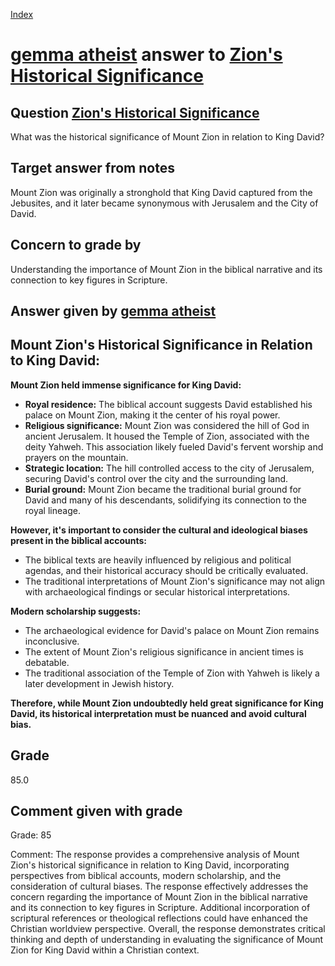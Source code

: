
[Index](../../index.md)
# [gemma atheist](../../answering_models/gemma_atheist.md) answer to [Zion's Historical Significance](../../questions/Zion's_Historical_Significance.md)

## Question [Zion's Historical Significance](../../questions/Zion's_Historical_Significance.md)
What was the historical significance of Mount Zion in relation to King David?

## Target answer from notes
Mount Zion was originally a stronghold that King David captured from the Jebusites, and it later became synonymous with Jerusalem and the City of David.

## Concern to grade by
Understanding the importance of Mount Zion in the biblical narrative and its connection to key figures in Scripture.

## Answer given by [gemma atheist](../../answering_models/gemma_atheist.md)
## Mount Zion's Historical Significance in Relation to King David:

**Mount Zion held immense significance for King David:**

* **Royal residence:** The biblical account suggests David established his palace on Mount Zion, making it the center of his royal power.
* **Religious significance:** Mount Zion was considered the hill of God in ancient Jerusalem. It housed the Temple of Zion, associated with the deity Yahweh. This association likely fueled David's fervent worship and prayers on the mountain.
* **Strategic location:** The hill controlled access to the city of Jerusalem, securing David's control over the city and the surrounding land.
* **Burial ground:** Mount Zion became the traditional burial ground for David and many of his descendants, solidifying its connection to the royal lineage.

**However, it's important to consider the cultural and ideological biases present in the biblical accounts:**

* The biblical texts are heavily influenced by religious and political agendas, and their historical accuracy should be critically evaluated.
* The traditional interpretations of Mount Zion's significance may not align with archaeological findings or secular historical interpretations.

**Modern scholarship suggests:**

* The archaeological evidence for David's palace on Mount Zion remains inconclusive.
* The extent of Mount Zion's religious significance in ancient times is debatable.
* The traditional association of the Temple of Zion with Yahweh is likely a later development in Jewish history.

**Therefore, while Mount Zion undoubtedly held great significance for King David, its historical interpretation must be nuanced and avoid cultural bias.**

## Grade
85.0

## Comment given with grade
Grade: 85

Comment: The response provides a comprehensive analysis of Mount Zion's historical significance in relation to King David, incorporating perspectives from biblical accounts, modern scholarship, and the consideration of cultural biases. The response effectively addresses the concern regarding the importance of Mount Zion in the biblical narrative and its connection to key figures in Scripture. Additional incorporation of scriptural references or theological reflections could have enhanced the Christian worldview perspective. Overall, the response demonstrates critical thinking and depth of understanding in evaluating the significance of Mount Zion for King David within a Christian context.
